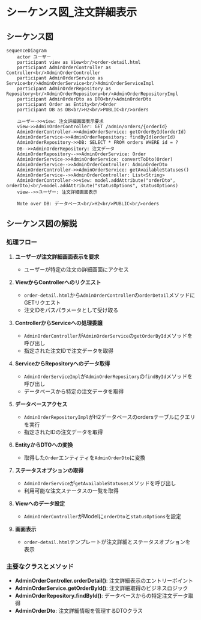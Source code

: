 # シーケンス図_注文詳細表示

## シーケンス図

```mermaid
sequenceDiagram
    actor ユーザー
    participant view as View<br/>order-detail.html
    participant AdminOrderController as Controller<br/>AdminOrderController
    participant AdminOrderService as Service<br/>AdminOrderService<br/>AdminOrderServiceImpl
    participant AdminOrderRepository as Repository<br/>AdminOrderRepository<br/>AdminOrderRepositoryImpl
    participant AdminOrderDto as DTO<br/>AdminOrderDto
    participant Order as Entity<br/>Order
    participant DB as DB<br/>H2<br/>PUBLIC<br/>orders

    ユーザー->>view: 注文詳細画面表示要求
    view->>AdminOrderController: GET /admin/orders/{orderId}
    AdminOrderController->>AdminOrderService: getOrderById(orderId)
    AdminOrderService->>AdminOrderRepository: findById(orderId)
    AdminOrderRepository->>DB: SELECT * FROM orders WHERE id = ?
    DB-->>AdminOrderRepository: 注文データ
    AdminOrderRepository-->>AdminOrderService: Order
    AdminOrderService->>AdminOrderService: convertToDto(Order)
    AdminOrderService-->>AdminOrderController: AdminOrderDto
    AdminOrderController->>AdminOrderService: getAvailableStatuses()
    AdminOrderService-->>AdminOrderController: List<String>
    AdminOrderController->>view: model.addAttribute("orderDto", orderDto)<br/>model.addAttribute("statusOptions", statusOptions)
    view-->>ユーザー: 注文詳細画面表示

    Note over DB: データベース<br/>H2<br/>PUBLIC<br/>orders
```

## シーケンス図の解説

### 処理フロー
1. **ユーザーが注文詳細画面表示を要求**
   - ユーザーが特定の注文の詳細画面にアクセス

2. **ViewからControllerへのリクエスト**
   - `order-detail.html`から`AdminOrderController`の`orderDetail`メソッドにGETリクエスト
   - 注文IDをパスパラメータとして受け取る

3. **ControllerからServiceへの処理委譲**
   - `AdminOrderController`が`AdminOrderService`の`getOrderById`メソッドを呼び出し
   - 指定された注文IDで注文データを取得

4. **ServiceからRepositoryへのデータ取得**
   - `AdminOrderServiceImpl`が`AdminOrderRepository`の`findById`メソッドを呼び出し
   - データベースから特定の注文データを取得

5. **データベースアクセス**
   - `AdminOrderRepositoryImpl`がH2データベースのordersテーブルにクエリを実行
   - 指定されたIDの注文データを取得

6. **EntityからDTOへの変換**
   - 取得した`Order`エンティティを`AdminOrderDto`に変換

7. **ステータスオプションの取得**
   - `AdminOrderService`が`getAvailableStatuses`メソッドを呼び出し
   - 利用可能な注文ステータスの一覧を取得

8. **Viewへのデータ設定**
   - `AdminOrderController`がModelに`orderDto`と`statusOptions`を設定

9. **画面表示**
   - `order-detail.html`テンプレートが注文詳細とステータスオプションを表示

### 主要なクラスとメソッド
- **AdminOrderController.orderDetail()**: 注文詳細表示のエントリーポイント
- **AdminOrderService.getOrderById()**: 注文詳細取得のビジネスロジック
- **AdminOrderRepository.findById()**: データベースからの特定注文データ取得
- **AdminOrderDto**: 注文詳細情報を管理するDTOクラス 